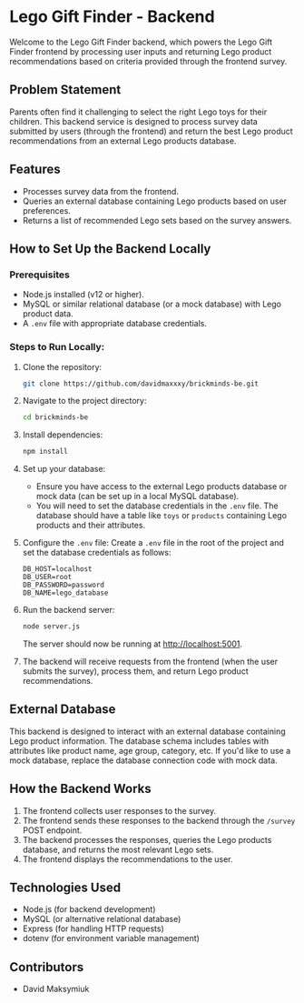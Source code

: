   # Lego Gift Finder - Backend

  Welcome to the Lego Gift Finder backend, which powers the Lego Gift Finder frontend by processing user inputs and returning Lego product recommendations based on criteria provided through the frontend survey.

  ## Problem Statement
  Parents often find it challenging to select the right Lego toys for their children. This backend service is designed to process survey data submitted by users (through the frontend) and return the best Lego product recommendations from an external Lego products database.

  ## Features
  - Processes survey data from the frontend.
  - Queries an external database containing Lego products based on user preferences.
  - Returns a list of recommended Lego sets based on the survey answers.

  ## How to Set Up the Backend Locally

  ### Prerequisites
  - Node.js installed (v12 or higher).
  - MySQL or similar relational database (or a mock database) with Lego product data.
  - A `.env` file with appropriate database credentials.

  ### Steps to Run Locally:
  1. Clone the repository:
     ```bash
     git clone https://github.com/davidmaxxxy/brickminds-be.git
     ```

  2. Navigate to the project directory:
     ```bash
     cd brickminds-be
     ```

  3. Install dependencies:
     ```bash
     npm install
     ```

  4. Set up your database:
     - Ensure you have access to the external Lego products database or mock data (can be set up in a local MySQL database).
     - You will need to set the database credentials in the `.env` file. The database should have a table like `toys` or `products` containing Lego products and their attributes.

  5. Configure the `.env` file:
     Create a `.env` file in the root of the project and set the database credentials as follows:
     ```env
     DB_HOST=localhost
     DB_USER=root
     DB_PASSWORD=password
     DB_NAME=lego_database
     ```

  6. Run the backend server:
     ```bash
     node server.js
     ```

     The server should now be running at [http://localhost:5001](http://localhost:5001).

  7. The backend will receive requests from the frontend (when the user submits the survey), process them, and return Lego product recommendations.


  ## External Database
  This backend is designed to interact with an external database containing Lego product information. The database schema includes tables with attributes like product name, age group, category, etc. If you'd like to use a mock database, replace the database connection code with mock data.

  ## How the Backend Works
  1. The frontend collects user responses to the survey.
  2. The frontend sends these responses to the backend through the `/survey` POST endpoint.
  3. The backend processes the responses, queries the Lego products database, and returns the most relevant Lego sets.
  4. The frontend displays the recommendations to the user.

  ## Technologies Used
  - Node.js (for backend development)
  - MySQL (or alternative relational database)
  - Express (for handling HTTP requests)
  - dotenv (for environment variable management)

  ## Contributors
  - David Maksymiuk
